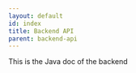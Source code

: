 ```yaml
---
layout: default
id: index
title: Backend API
parent: backend-api
---
```


This is the Java doc of the backend